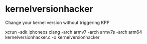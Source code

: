 # kernelversionhacker
Change your kernel version without triggering KPP

xcrun -sdk iphoneos clang -arch armv7 -arch armv7s -arch arm64 kernelversionhacker.c -o kernelversionhacker
